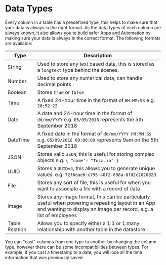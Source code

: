 # Data Types

Every column in a table has a predefined type, this helps to make sure that your data is always in the right format.
As the data types of each column are always known, it also allows you to build safer Apps and Automation by making sure your data is always in the correct format.
The following formats are available:

| Type | Description |
|---   | --- |
| String | Used to store any text based data, this is stored as a `longtext` type behind the scenes. |
| Number | Used to store any numerical data, can handle decimal points |
| Boolean | Stores `true` or `false` |
| Time | A fixed 24-hour time in the format of `HH:MM:SS` e.g. `20:52:22` |
| Date | A date and 24-hour time in the format of `dd/mm/YYYY` e.g. `05/09/2018` represents the 5th September 2018 |
| DateTime | A fixed date in the format of `dd/mm/YYYY HH:MM:SS` e.g. `05/09/2018 09:00:00` represents 9am on the 5th September 2018 |
| JSON | Stores valid `JSON`, this is useful for storing complex objects e.g. `{ "name": "Toca.io" }` |
| UUID | Stores a `UUIDv4`, this allows you to generate unique values. e.g. `72f6eae6-c795-40f2-898a-8f02c202082d` |
| File | Stores any sort of file, this is useful for when you want to associate a file with a record of data |
| Image | Stores any image format, this can be particularly useful when powering a repeating layout in an App and wanting to display an image per record, e.g. a list of employees |
| Table Relation | Allows you to specify either a 1:1 or 1:many relationship with another table in the datastore |

You can "cast" columns from one type to another by changing the column type, however there can be some incompatibilities between types.
For example, if you cast a timestamp to a date, you will lose all the time information that was previously saved.
